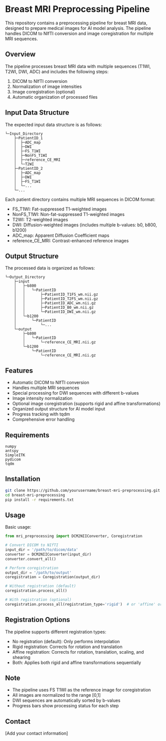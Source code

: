# Breast MRI Preprocessing Pipeline

This repository contains a preprocessing pipeline for breast MRI data, designed to prepare medical images for AI model analysis. The pipeline handles DICOM to NIfTI conversion and image coregistration for multiple MRI sequences.

## Overview

The pipeline processes breast MRI data with multiple sequences (T1WI, T2WI, DWI, ADC) and includes the following steps:
1. DICOM to NIfTI conversion
2. Normalization of image intensities
3. Image coregistration (optional)
4. Automatic organization of processed files

## Input Data Structure

The expected input data structure is as follows:
```
└─Input_Directory
    ├─PatientID_1
    │  ├─ADC_map
    │  ├─DWI
    │  ├─FS_T1WI
    │  ├─NonFS_T1WI
    │  ├─reference_CE_MRI
    │  └─T2WI
    ├─PatientID_2
    │  ├─ADC_map
    │  ├─DWI
    │  ├─FS_T1WI
    │  └─...
    └─...
```

Each patient directory contains multiple MRI sequences in DICOM format:
- FS_T1WI: Fat-suppressed T1-weighted images
- NonFS_T1WI: Non-fat-suppressed T1-weighted images
- T2WI: T2-weighted images
- DWI: Diffusion-weighted images (includes multiple b-values: b0, b800, b1200)
- ADC_map: Apparent Diffusion Coefficient maps
- reference_CE_MRI: Contrast-enhanced reference images

## Output Structure

The processed data is organized as follows:
```
└─Output_Directory
    ├─input
    │   ├─b800
    │   │   └─PatientID
    │   │       ├─PatientID_T1FS_wm.nii.gz
    │   │       ├─PatientID_T2FS_wm.nii.gz
    │   │       ├─PatientID_ADC_wm.nii.gz
    │   │       ├─PatientID_B0_wm.nii.gz
    │   │       └─PatientID_DWI_wm.nii.gz
    │   └─b1200
    │       └─PatientID
    │           └─...
    └─output
        ├─b800
        │   └─PatientID
        │       └─reference_CE_MRI.nii.gz
        └─b1200
            └─PatientID
                └─reference_CE_MRI.nii.gz
```

## Features

- Automatic DICOM to NIfTI conversion
- Handles multiple MRI sequences
- Special processing for DWI sequences with different b-values
- Image intensity normalization
- Optional image coregistration (supports rigid and affine transformations)
- Organized output structure for AI model input
- Progress tracking with tqdm
- Comprehensive error handling

## Requirements

```
numpy
antspy
SimpleITK
pydicom
tqdm
```

## Installation

```bash
git clone https://github.com/yourusername/breast-mri-preprocessing.git
cd breast-mri-preprocessing
pip install -r requirements.txt
```

## Usage

Basic usage:
```python
from mri_preprocessing import DCM2NIIConverter, Coregistration

# Convert DICOM to NIfTI
input_dir = '/path/to/dicom/data'
converter = DCM2NIIConverter(input_dir)
converter.convert_all()

# Perform coregistration
output_dir = '/path/to/output'
coregistration = Coregistration(output_dir)

# Without registration (default)
coregistration.process_all()

# With registration (optional)
coregistration.process_all(registration_type='rigid')  # or 'affine' or 'both'
```

## Registration Options

The pipeline supports different registration types:
- No registration (default): Only performs interpolation
- Rigid registration: Corrects for rotation and translation
- Affine registration: Corrects for rotation, translation, scaling, and shearing
- Both: Applies both rigid and affine transformations sequentially

## Note

- The pipeline uses FS T1WI as the reference image for coregistration
- All images are normalized to the range [0,1]
- DWI sequences are automatically sorted by b-values
- Progress bars show processing status for each step


## Contact

[Add your contact information]
